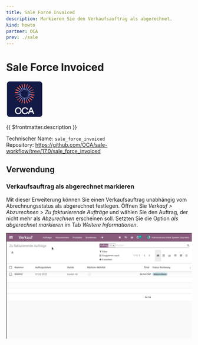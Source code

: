 ```yaml
---
title: Sale Force Invoiced
description: Markieren Sie den Verkaufsauftrag als abgerechnet.
kind: howto
partner: OCA
prev: ./sale
---
```

# Sale Force Invoiced
![icon_oca_app](attachments/icon_oca_app.png)

{{ $frontmatter.description }}

Technischer Name: `sale_force_invoiced`\
Repository: <https://github.com/OCA/sale-workflow/tree/17.0/sale_force_invoiced>

## Verwendung

### Verkaufsauftrag als abgerechnet markieren

Mit dieser Erweiterung können Sie einen Verkaufsauftrag unabhängig vom Abrechnungsstatus als abgerechnet festlegen. Öffnen Sie *Verkauf > Abzurechnen > Zu fakturierende Aufträge* und wählen Sie den Auftrag, der nicht mehr als *Abzurechnen* erscheinen soll. Setzten Sie die Option *als abgerechnet markieren* im Tab *Weitere Informationen*.

![Sale Force Invoiced](attachments/Sale%20Force%20Invoiced.gif)
